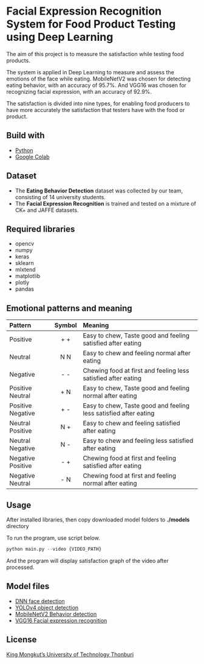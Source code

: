 # Facial Expression Recognition System for Food Product Testing using Deep Learning

The aim of this project is to measure the satisfaction while testing food products.

The system is applied in Deep Learning to measure and assess the emotions of the face while eating. MobileNetV2 was chosen for detecting eating behavior, with an accuracy of 95.7%. And VGG16 was chosen for recognizing facial expression, with an accuracy of 92.9%.

The satisfaction is divided into nine types, for enabling food producers to have more accurately the satisfaction that testers have with the food or product.

## Build with

- [Python](https://www.python.org/)
- [Google Colab](https://colab.research.google.com/)

## Dataset

- The **Eating Behavior Detection** dataset was collected by our team, consisting of 14 university students.
- The **Facial Expression Recognition** is trained and tested on a mixture of CK+ and JAFFE datasets.

## Required libraries
- opencv
- numpy
- keras
- sklearn
- mlxtend
- matplotlib
- plotly
- pandas

## Emotional patterns and meaning
| Pattern | Symbol |  Meaning |
| :-------- | :--------: | :--------- |
|Positive| + + | Easy to chew, Taste good and feeling satisfied after eating|
|Neutral | N N | Easy to chew and feeling normal after eating|
|Negative | - - | Chewing food at first and feeling less satisfied after eating|
|Positive Neutral | + N | Easy to chew, Taste good and feeling normal after eating|
|Positive Negative | + - | Easy to chew, Taste good and feeling less satisfied after eating|
|Neutral Positive | N + | Easy to chew and feeling satisfied after eating|
|Neutral Negative | N - | Easy to chew and feeling less satisfied after eating|
|Negative Positive | - + | Chewing food at first and feeling satisfied after eating|
|Negative Neutral | - N | Chewing food at first and feeling normal after eating|

## Usage
After installed libraries, then copy downloaded model folders to **./models** directory

To run the program, use script below.
```python
python main.py --video {VIDEO_PATH}
```
And the program will display satisfaction graph of the video after processed.

## Model files
- [DNN face detection](https://drive.google.com/file/d/1XSPJ8AeF7-_Sycg-wXFnwpjnsesXZUs9/view?usp=sharing)
- [YOLOv4 object detection](https://drive.google.com/file/d/1J4wekLvy4xrvUrftStZ9at1MpEgLpc3R/view?usp=sharing)
- [MobileNetV2 Behavior detection](https://drive.google.com/file/d/1dWi-9_AnNjBnk7I-g7xrz3C7cO-6dMgu/view?usp=sharing)
- [VGG16 Facial expression recognition](https://drive.google.com/file/d/1Hc-yN7_uEGD1ulACzce5_RWI1yuPnEOS/view?usp=sharing)

## License
[King Mongkut’s University of Technology Thonburi](https://www.kmutt.ac.th/en/)
